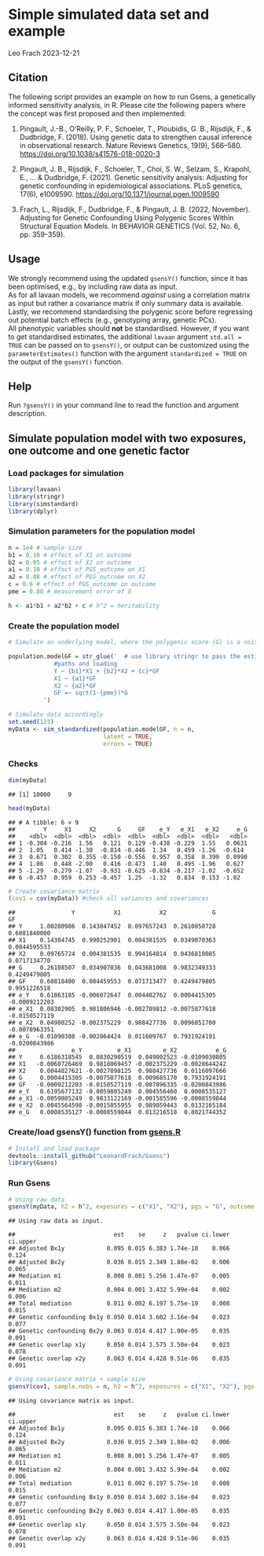Simple simulated data set and example
================
Leo Frach
2023-12-21

## Citation

The following script provides an example on how to run Gsens, a
genetically informed sensitivity analysis, in R. Please cite the
following papers where the concept was first proposed and then
implemented:

1.  Pingault, J.-B., O’Reilly, P. F., Schoeler, T., Ploubidis, G. B.,
    Rijsdijk, F., & Dudbridge, F. (2018). Using genetic data to
    strengthen causal inference in observational research. Nature
    Reviews Genetics, 19(9), 566–580.
    <https://doi.org/10.1038/s41576-018-0020-3>

2.  Pingault, J. B., Rijsdijk, F., Schoeler, T., Choi, S. W., Selzam,
    S., Krapohl, E., … & Dudbridge, F. (2021). Genetic sensitivity
    analysis: Adjusting for genetic confounding in epidemiological
    associations. PLoS genetics, 17(6), e1009590.
    <https://doi.org/10.1371/journal.pgen.1009590>

3.  Frach, L., Rijsdijk, F., Dudbridge, F., & Pingault, J. B. (2022,
    November). Adjusting for Genetic Confounding Using Polygenic Scores
    Within Structural Equation Models. In BEHAVIOR GENETICS (Vol. 52,
    No. 6, pp. 359-359).

## Usage

We strongly recommend using the updated `gsensY()` function, since it
has been optimised, e.g., by including raw data as input.<br> As for all
lavaan models, we recommend *against* using a correlation
matrix as input but rather a covariance matrix if only summary data is
available.<br> Lastly, we recommend standardising the polygenic score
before regressing out potential batch effects (e.g., genotyping array,
genetic PCs).<br> All phenotypic variables should **not** be
standardised. However, if you want to get standardised estimates, the
additional `lavaan` argument `std.all = TRUE` can be passed
on to `gsensY()`, or output can be customized using the `parameterEstimates()` function with the argument `standardized = TRUE` on the output of the `gsensY()` function.

## Help

Run `?gsensY()` in your command line to read the function and argument
description.

## Simulate population model with two exposures, one outcome and one genetic factor

### Load packages for simulation

``` r
library(lavaan)
library(stringr)
library(simstandard)
library(dplyr)
```

### Simulation parameters for the population model

``` r
n = 1e4 # sample size
b1 = 0.10 # effect of X1 on outcome
b2 = 0.05 # effect of X2 on outcome
a1 = 0.10 # effect of PGS_outcome on X1
a2 = 0.08 # effect of PGS_outcome on X2
c = 0.6 # effect of PGS_outcome on outcome
pme = 0.80 # measurement error of G   

h <- a1*b1 + a2*b2 + c # h^2 = heritability 
```

### Create the population model

``` r
# Simulate an underlying model, where the polygenic score (G) is a noisy measure of the true genetic factor (GF), which comes with measurement error (pme)

population.modelGF = str_glue('  # use library stringr to pass the estimates to the model
             #paths and loading
             Y ~ {b1}*X1 + {b2}*X2 + {c}*GF  
             X1 ~ {a1}*GF 
             X2 ~ {a2}*GF
             GF =~ sqrt(1-{pme})*G  
          ')

# Simulate data accordingly
set.seed(123)
myData <- sim_standardized(population.modelGF, n = n,
                           latent = TRUE,
                           errors = TRUE)
```

### Checks

``` r
dim(myData)
```

    ## [1] 10000     9

``` r
head(myData)
```

    ## # A tibble: 6 × 9
    ##        Y     X1     X2      G     GF    e_Y   e_X1   e_X2     e_G
    ##    <dbl>  <dbl>  <dbl>  <dbl>  <dbl>  <dbl>  <dbl>  <dbl>   <dbl>
    ## 1 -0.304 -0.216  1.56   0.121  0.129 -0.438 -0.229  1.55   0.0631
    ## 2  1.05   0.414 -1.30  -0.814 -0.446  1.34   0.459 -1.26  -0.614 
    ## 3  0.671  0.302  0.355 -0.150 -0.556  0.957  0.358  0.399  0.0990
    ## 4  1.06   0.448 -2.00   0.416 -0.473  1.40   0.495 -1.96   0.627 
    ## 5 -1.29  -0.279 -1.07  -0.931 -0.625 -0.834 -0.217 -1.02  -0.652 
    ## 6 -0.457  0.959  0.253 -0.457  1.25  -1.32   0.834  0.153 -1.02

``` r
# Create covariance matrix
(cov1 = cov(myData)) #check all variances and covariances
```

    ##                Y           X1           X2             G            GF
    ## Y     1.00280986  0.143847452  0.097657243  0.2610850728  0.6081840000
    ## X1    0.14384745  0.990252901  0.004381535  0.0349070363  0.0844595533
    ## X2    0.09765724  0.004381535  0.994164814  0.0436810085  0.0717134770
    ## G     0.26108507  0.034907036  0.043681008  0.9832349333  0.4249479805
    ## GF    0.60818400  0.084459553  0.071713477  0.4249479805  0.9951226518
    ## e_Y   0.61863185 -0.006072647  0.004482762  0.0004415305 -0.0009212203
    ## e_X1  0.08302905  0.981806946 -0.002789812 -0.0075877618 -0.0150527119
    ## e_X2  0.04900252 -0.002375229  0.988427736  0.0096851700 -0.0078963351
    ## e_G  -0.01090308 -0.002864424  0.011609767  0.7931924191 -0.0200843986
    ##                e_Y          e_X1         e_X2           e_G
    ## Y     0.6186318545  0.0830290519  0.049002523 -0.0109030805
    ## X1   -0.0060726469  0.9818069457 -0.002375229 -0.0028644242
    ## X2    0.0044827621 -0.0027898125  0.988427736  0.0116097666
    ## G     0.0004415305 -0.0075877618  0.009685170  0.7931924191
    ## GF   -0.0009212203 -0.0150527119 -0.007896335 -0.0200843986
    ## e_Y   0.6195677132 -0.0059805249  0.004556460  0.0008535127
    ## e_X1 -0.0059805249  0.9833122169 -0.001585596 -0.0008559844
    ## e_X2  0.0045564598 -0.0015855955  0.989059443  0.0132165184
    ## e_G   0.0008535127 -0.0008559844  0.013216518  0.8021744352

### Create/load gsensY() function from [gsens.R](R/gsens.R)

``` r
# Install and load package
devtools::install_github("LeonardFrach/Gsens")
library(Gsens)
```

### Run Gsens

``` r
# Using raw data
gsensY(myData, h2 = h^2, exposures = c("X1", "X2"), pgs = "G", outcome = "Y") # this should correspond to the population model
```

    ## Using raw data as input.

    ##                            est    se     z   pvalue ci.lower ci.upper
    ## Adjusted Bx1y            0.095 0.015 6.383 1.74e-10    0.066    0.124
    ## Adjusted Bx2y            0.036 0.015 2.349 1.88e-02    0.006    0.065
    ## Mediation m1             0.008 0.001 5.256 1.47e-07    0.005    0.011
    ## Mediation m2             0.004 0.001 3.432 5.99e-04    0.002    0.006
    ## Total mediation          0.011 0.002 6.197 5.75e-10    0.008    0.015
    ## Genetic confounding Bx1y 0.050 0.014 3.602 3.16e-04    0.023    0.077
    ## Genetic confounding Bx2y 0.063 0.014 4.417 1.00e-05    0.035    0.091
    ## Genetic overlap x1y      0.050 0.014 3.575 3.50e-04    0.023    0.078
    ## Genetic overlap x2y      0.063 0.014 4.428 9.51e-06    0.035    0.091

``` r
# Using covariance matrix + sample size
gsensY(cov1, sample.nobs = n, h2 = h^2, exposures = c("X1", "X2"), pgs = "G", outcome = "Y")
```

    ## Using covariance matrix as input.

    ##                            est    se     z   pvalue ci.lower ci.upper
    ## Adjusted Bx1y            0.095 0.015 6.383 1.74e-10    0.066    0.124
    ## Adjusted Bx2y            0.036 0.015 2.349 1.88e-02    0.006    0.065
    ## Mediation m1             0.008 0.001 5.256 1.47e-07    0.005    0.011
    ## Mediation m2             0.004 0.001 3.432 5.99e-04    0.002    0.006
    ## Total mediation          0.011 0.002 6.197 5.75e-10    0.008    0.015
    ## Genetic confounding Bx1y 0.050 0.014 3.602 3.16e-04    0.023    0.077
    ## Genetic confounding Bx2y 0.063 0.014 4.417 1.00e-05    0.035    0.091
    ## Genetic overlap x1y      0.050 0.014 3.575 3.50e-04    0.023    0.078
    ## Genetic overlap x2y      0.063 0.014 4.428 9.51e-06    0.035    0.091

